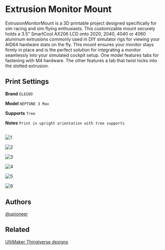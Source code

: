 # Extrusion Monitor Mount

ExtrusionMonitorMount is a 3D printable project designed specifically for sim racing and sim flying enthusiasts. This customizable mount securely holds a 3.5" SmartCool AX206 LCD onto 2020, 2040, 4040 or 4060 aluminum extrusions commonly used in DIY simulator rigs for viewing your AID64 hardware stats on the fly. This mount ensures your monitor stays firmly in place and is the perfect solution for integrating a monitor seamlessly into your simulated cockpit setup. One model features tabs for fastening with M4 hardware. The other features a tab that twist locks into the slotted extrusion.

## Print Settings

**Brand** `ELEGOO`

**Model** `NEPTUNE 3 Max`

**Supports** `Tree`

**Notes** `Print in upright orientation with tree supports`

##
![1](assets/illustration1.jpg)

![2](assets/illustration2.jpg)

![3](assets/illustration3.jpg)

![4](assets/illustration4.jpg)

![5](assets/illustration5.jpg)

![6](assets/illustration6.jpg)

## Authors

[@upioneer](https://www.github.com/upioneer)

## Related

[UltiMaker Thingiverse designs](https://www.thingiverse.com/upioneer/designs)
